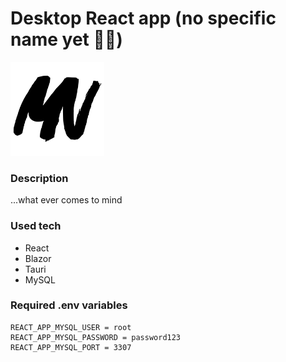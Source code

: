 # Desktop React app (no specific name yet 🤷‍♂️)

<img src="https://github.com/matiss-norenbergs/react-blazor-app/blob/main/src/assets/images/mnIcon.svg" alt="" width="150" />

### Description
...what ever comes to mind

### Used tech
- React
- Blazor
- Tauri
- MySQL

### Required .env variables
```env
REACT_APP_MYSQL_USER = root
REACT_APP_MYSQL_PASSWORD = password123
REACT_APP_MYSQL_PORT = 3307
```